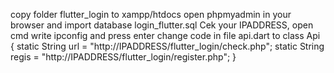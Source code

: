 copy folder flutter_login to xampp/htdocs
open phpmyadmin in your browser and import database login_flutter.sql
Cek your IPADDRESS, open cmd write ipconfig and press enter
change code in file api.dart to
class Api { static String url = "http://IPADDRESS/flutter_login/check.php"; static String regis = "http://IPADDRESS/flutter_login/register.php"; }
